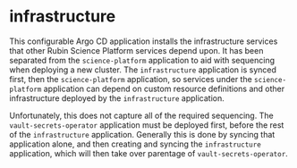 # infrastructure

This configurable Argo CD application installs the infrastructure services that other Rubin Science Platform services depend upon.
It has been separated from the `science-platform` application to aid with sequencing when deploying a new cluster.
The `infrastructure` application is synced first, then the `science-platform` application, so services under the `science-platform` application can depend on custom resource definitions and other infrastructure deployed by the `infrastructure` application.

Unfortunately, this does not capture all of the required sequencing.
The `vault-secrets-operator` application must be deployed first, before the rest of the `infrastructure` application.
Generally this is done by syncing that application alone, and then creating and syncing the `infrastructure` application, which will then take over parentage of `vault-secrets-operator`.
